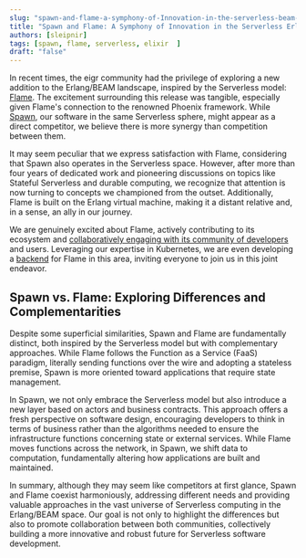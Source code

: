 ```yaml
---
slug: "spawn-and-flame-a-symphony-of-Innovation-in-the-serverless-beam-space"
title: "Spawn and Flame: A Symphony of Innovation in the Serverless Erlang/BEAM Space"
authors: [sleipnir]
tags: [spawn, flame, serverless, elixir  ]
draft: "false"
---
```


In recent times, the eigr community had the privilege of exploring a new addition to the Erlang/BEAM landscape, inspired by the Serverless model: [Flame](https://github.com/phoenixframework/flame). The excitement surrounding this release was tangible, especially given Flame's connection to the renowned Phoenix framework. While [Spawn](https://github.com/eigr/spawn), our software in the same Serverless sphere, might appear as a direct competitor, we believe there is more synergy than competition between them.

It may seem peculiar that we express satisfaction with Flame, considering that Spawn also operates in the Serverless space. However, after more than four years of dedicated work and pioneering discussions on topics like Stateful Serverless and durable computing, we recognize that attention is now turning to concepts we championed from the outset. Additionally, Flame is built on the Erlang virtual machine, making it a distant relative and, in a sense, an ally in our journey.

We are genuinely excited about Flame, actively contributing to its ecosystem and [collaboratively engaging with its community of developers](https://github.com/phoenixframework/flame/issues/9) and users. Leveraging our expertise in Kubernetes, we are even developing a [backend](https://github.com/eigr-labs/flame-k8s) for Flame in this area, inviting everyone to join us in this joint endeavor.

## Spawn vs. Flame: Exploring Differences and Complementarities

Despite some superficial similarities, Spawn and Flame are fundamentally distinct, both inspired by the Serverless model but with complementary approaches. While Flame follows the Function as a Service (FaaS) paradigm, literally sending functions over the wire and adopting a stateless premise, Spawn is more oriented toward applications that require state management.

In Spawn, we not only embrace the Serverless model but also introduce a new layer based on actors and business contracts. This approach offers a fresh perspective on software design, encouraging developers to think in terms of business rather than the algorithms needed to ensure the infrastructure functions concerning state or external services. While Flame moves functions across the network, in Spawn, we shift data to computation, fundamentally altering how applications are built and maintained.

In summary, although they may seem like competitors at first glance, Spawn and Flame coexist harmoniously, addressing different needs and providing valuable approaches in the vast universe of Serverless computing in the Erlang/BEAM space. Our goal is not only to highlight the differences but also to promote collaboration between both communities, collectively building a more innovative and robust future for Serverless software development.